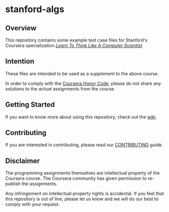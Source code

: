 # stanford-algs

## Overview

This repository contains some example test case files for Stanford's Coursera specialization [_Learn To Think Like A Computer Scientist_](https://www.coursera.org/specializations/algorithms)

## Intention

These files are intended to be used as a supplement to the above course.

In order to comply with the [Coursera Honor Code](https://www.google.com/search?q=Coursera+Honor+Code), please do not share any solutions to the _actual_ assignments from the course.

## Getting Started

If you want to know more about using this repository, check out the [wiki](https://github.com/beaunus/stanford-algs/wiki).

## Contributing

If you are interested in contributing, please read our [CONTRIBUTING](CONTRIBUTING.md) guide.

## Disclaimer

The programming assignments themselves are intellectual property of the Coursera course. The Coursera community has given permission to re-publish the assignments.

Any infringement on intellectual property rights is accidental. If you feel that this repository is out of line, please let us know and we will do our best to comply with your request.
